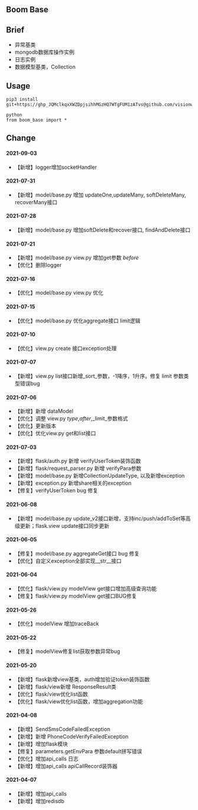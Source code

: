 ## Boom Base


## Brief
- 异常基类
- mongodb数据库操作实例
- 日志实例
- 数据模型基类，Collection

## Usage
```
pip3 install git+https://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@github.com/visionwx/boom_base.git@v0.1.54

python
from boom_base import *
```

## Change
#### 2021-09-03
- 【新增】logger增加socketHandler

#### 2021-07-31
- 【新增】model/base.py 增加 updateOne,updateMany, softDeleteMany, recoverMany接口

#### 2021-07-28
- 【新增】model/base.py 增加softDelete和recover接口, findAndDelete接口

#### 2021-07-21
- 【新增】model/base.py view.py 增加get参数 _before_
- 【优化】删除logger

#### 2021-07-16
- 【优化】model/base.py view.py 优化

#### 2021-07-15
- 【优化】model/base.py 优化aggregate接口 limit逻辑

#### 2021-07-10
- 【优化】view.py create 接口exception处理

#### 2021-07-07
- 【新增】view.py list接口新增_sort_参数，-1降序，1升序。修复 limit 参数类型错误bug

#### 2021-07-06
- 【新增】新增 dataModel
- 【优化】调整 view.py _type_,_after_,_limit_参数格式
- 【优化】更新版本
- 【优化】优化view.py get和list接口

#### 2021-07-03
- 【新增】flask/auth.py 新增 verifyUserToken装饰函数
- 【新增】flask/request_parser.py 新增 verifyPara参数
- 【新增】model/base.py 新增CollectionUpdateType, 以及新增exception
- 【新增】exception.py 新增share相关的exception
- 【修复】verifyUserToken bug 修复

#### 2021-06-08
- 【新增】model/base.py update_v2接口新增，支持inc/push/addToSet等高级更新；flask.view update接口同步更新

#### 2021-06-05
- 【修复】model/base.py aggregateGet接口 bug 修复
- 【优化】自定义exception全部实现__str__接口

#### 2021-06-04
- 【优化】flask/view.py modelView get接口增加高级查询功能
- 【修复】flask/view.py modelView get接口BUG修复

#### 2021-05-26
- 【优化】modelView 增加traceBack

#### 2021-05-22
- 【修复】modelView修复list获取参数异常bug

#### 2021-05-20
- 【新增】flask新增view基类，auth增加验证token装饰函数
- 【新增】flask/view新增 ResponseResult类
- 【优化】flask/view优化list函数
- 【优化】flask/view优化list函数，增加aggregation功能

#### 2021-04-08
- 【新增】SendSmsCodeFailedException
- 【新增】新增 PhoneCodeVerifyFailedException
- 【新增】增加flask模块
- 【修复】parameters.getEnvPara 参数default拼写错误
- 【优化】增加api_calls 日志
- 【新增】增加api_calls apiCallRecord装饰器

#### 2021-04-07
- 【新增】增加api_calls
- 【新增】增加redisdb